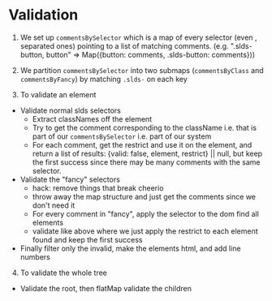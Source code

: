# Validation

1. We set up `commentsBySelector` which is a map of every selector (even , separated ones) pointing to a list of matching comments. (e.g. ".slds-button, button" => Map({button: comments, .slds-button: comments}))

2. We partition `commentsBySelector` into two submaps (`commentsByClass` and `commentsByFancy`) by matching `.slds-` on each key

3. To validate an element
  * Validate normal slds selectors
    * Extract classNames off the element
    * Try to get the comment corresponding to the className i.e. that is part of our `commentsBySelector` i.e. part of our system
    * For each comment, get the restrict and use it on the element, and return a list of results: {valid: false, element, restrict} || null, but keep the first success since there may be many comments with the same selector.
  * Validate the "fancy" selectors
    * hack: remove things that break cheerio
    * throw away the map structure and just get the comments since we don't need it
    * For every comment in "fancy", apply the selector to the dom find all elements
    * validate like above where we just apply the restrict to each element found and keep the first success
  * Finally filter only the invalid, make the elements html, and add line numbers

4. To validate the whole tree
  * Validate the root, then flatMap validate the children
